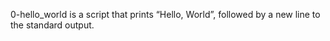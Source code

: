  0-hello_world is a script that prints “Hello, World”, followed by a new line to the standard output.



